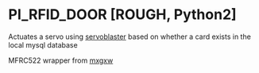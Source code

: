 # PI_RFID_DOOR [ROUGH, Python2]
Actuates a servo using [servoblaster](https://github.com/richardghirst/PiBits/tree/master/ServoBlaster) based on whether a card exists in the local mysql database

MFRC522 wrapper from [mxgxw](https://github.com/mxgxw/MFRC522-python)
